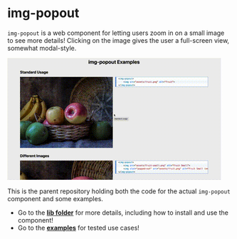 # img-popout

`img-popout` is a web component for letting users zoom in on a small image to see more details! Clicking on the image gives the user a full-screen view, somewhat modal-style.

![Demo](lib/demo.gif)

This is the parent repository holding both the code for the actual `img-popout` component and some examples.

* Go to the **[lib folder](lib)** for more details, including how to install and use the component!
* Go to the **[examples](examples)** for tested use cases!
